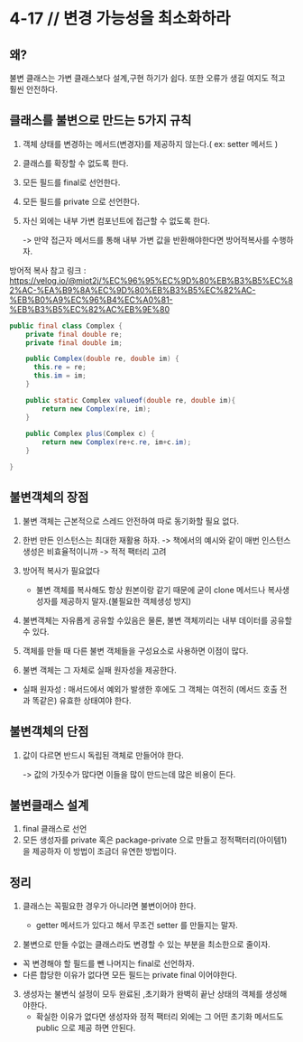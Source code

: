 # 4-17 // 변경 가능성을 최소화하라

## 왜?
불변 클래스는 가변 클래스보다 설계,구현 하기가 쉽다. 또한 오류가 생길 여지도 적고 훨씬 안전하다.



## 클래스를 불변으로 만드는 5가지 규칙

1. 객체 상태를 변경하는 메서드(변경자)를 제공하지 않는다.( ex: setter 메서드 )

2. 클래스를 확장할 수 없도록 한다.

3. 모든 필드를 final로 선언한다.

4. 모든 필드를 private 으로 선언한다.

5. 자신 외에는 내부 가변 컴포넌트에 접근할 수 없도록 한다.

   -> 만약 접근자 메서드를 통해 내부 가변 값을 반환해야한다면 방어적복사를 수행하자.

방어적 복사 참고 링크 : https://velog.io/@miot2j/%EC%96%95%EC%9D%80%EB%B3%B5%EC%82%AC-%EA%B9%8A%EC%9D%80%EB%B3%B5%EC%82%AC-%EB%B0%A9%EC%96%B4%EC%A0%81-%EB%B3%B5%EC%82%AC%EB%9E%80

```java
public final class Complex {
    private final double re;
    private final double im;

    public Complex(double re, double im) {
      this.re = re;
      this.im = im;
    }

    public static Complex valueof(double re, double im){
        return new Complex(re, im);
    }
  
    public Complex plus(Complex c) {
        return new Complex(re+c.re, im+c.im);
    }

}
```


## 불변객체의 장점


1. 불변 객체는 근본적으로 스레드 안전하여 따로 동기화할 필요 없다.


2. 한번 만든 인스턴스는 최대한 재활용 하자. -> 책에서의 예시와 같이 매번 인스턴스 생성은 비효율적이니까 -> 적적 팩터리 고려


3. 방어적 복사가 필요없다
   - 불변 객체를 복사해도 항상 원본이랑 같기 때문에 굳이 clone 메서드나 복사생성자를 제공하지 말자.(불필요한 객체생성 방지)


4. 불변객체는 자유롭게 공유할 수있음은 물론, 불변 객체끼리는 내부 데이터를 공유할 수 있다.


5. 객체를 만들 때 다른 불변 객체들을 구성요소로 사용하면 이점이 많다.


6. 불변 객체는 그 자체로 실패 원자성을 제공한다.
- 실패 원자성 : 매서드에서 예외가 발생한 후에도 그 객체는 여전히 (메서드 호출 전과 똑같은) 유효한 상태여야 한다.



## 불변객체의 단점

1. 값이 다르면 반드시 독립된 객체로 만들어야 한다.

   -> 값의 가짓수가 많다면 이들을 많이 만드는데 많은 비용이 든다.




## 불변클래스 설계

1. final 클래스로 선언
2. 모든 생성자를 private 혹은 package-private 으로 만들고 정적팩터리(아이템1) 을 제공하자 이 방법이 조금더 유연한 방법이다.



## 정리

1. 클래스는 꼭필요한 경우가 아니라면 불변이어야 한다.
   - getter 메서드가 있다고 해서 무조건 setter 를 만들지는 말자.
   
2.  불변으로 만들 수없는 클래스라도 변경할 수 있는 부분을 최소한으로 줄이자.
   - 꼭 변경해야 할 필드를 뺀 나머지는 final로 선언하자.
   - 다른 합당한 이유가 없다면 모든 필드는 private final 이어야한다.


3. 생성자는 불변식 설정이 모두 완료된 ,초기화가 완벽히 끝난 상태의 객체를 생성해야한다.
   - 확실한 이유가 없다면 생성자와 정적 팩터리 외에는 그 어떤 초기화 메서드도 public 으로 제공 하면 안된다.